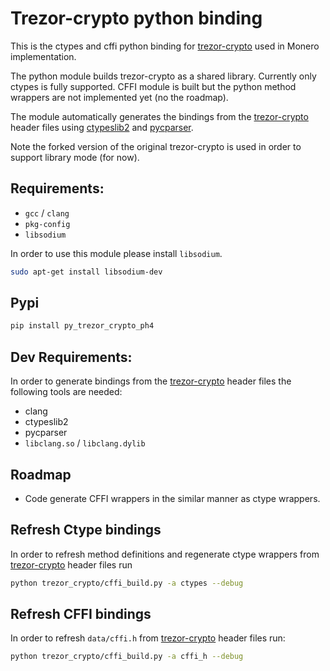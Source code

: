 # Trezor-crypto python binding

This is the ctypes and cffi python binding for [trezor-crypto] used in Monero implementation.

The python module builds trezor-crypto as a shared library. Currently only ctypes is fully supported. CFFI
module is built but the python method wrappers are not implemented yet (no the roadmap).

The module automatically generates the bindings from the [trezor-crypto] header files using
[ctypeslib2] and [pycparser].

Note the forked version of the original trezor-crypto is used in order to support library mode (for now).


## Requirements:

- `gcc` / `clang`
- `pkg-config`
- `libsodium`


In order to use this module please install `libsodium`.

```bash
sudo apt-get install libsodium-dev
```

## Pypi

```bash
pip install py_trezor_crypto_ph4
```

## Dev Requirements:

In order to generate bindings from the [trezor-crypto] header files the following tools are needed:

- clang
- ctypeslib2
- pycparser
- `libclang.so` / `libclang.dylib`


## Roadmap

- Code generate CFFI wrappers in the similar manner as ctype wrappers.


## Refresh Ctype bindings

In order to refresh method definitions and regenerate ctype wrappers from [trezor-crypto] header files run

```bash
python trezor_crypto/cffi_build.py -a ctypes --debug
```

## Refresh CFFI bindings

In order to refresh `data/cffi.h` from [trezor-crypto] header files run:

```bash
python trezor_crypto/cffi_build.py -a cffi_h --debug
```


[trezor-crypto]: https://github.com/ph4r05/trezor-crypto
[ctypeslib2]: https://github.com/trolldbois/ctypeslib
[pycparser]: https://github.com/eliben/pycparser




